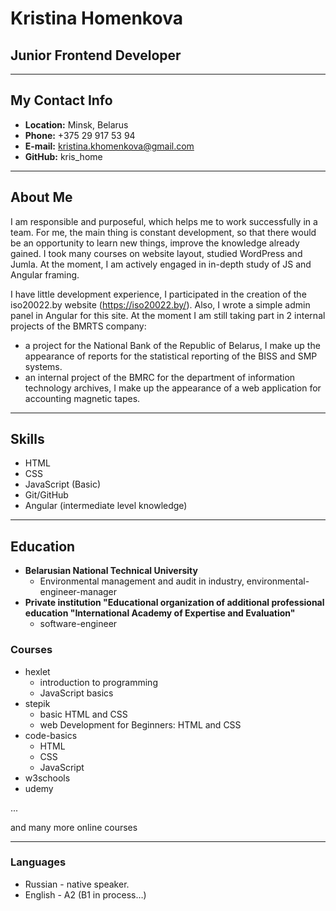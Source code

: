 # Kristina Homenkova
## Junior Frontend Developer
*** 
## My Contact Info
* **Location:** Minsk, Belarus
* **Phone:** +375 29 917 53 94
* **E-mail:** kristina.khomenkova@gmail.com
* **GitHub:** kris_home
*** 
## About Me
I am responsible and purposeful, which helps me to work successfully in a team. For me, the main thing is constant development, so that there would be an opportunity to learn new things, improve the knowledge already gained.
I took many courses on website layout, studied WordPress and Jumla.
At the moment, I am actively engaged in in-depth study of JS and Angular framing.

I have little development experience, I participated in the creation of the iso20022.by website (https://iso20022.by/).
Also, I wrote a simple admin panel in Angular for this site.
At the moment I am still taking part in 2 internal projects of the BMRTS company:
- a project for the National Bank of the Republic of Belarus, I make up the appearance of reports for the statistical reporting of the BISS and SMP systems.
- an internal project of the BMRC for the department of information technology archives, I make up the appearance of a web application for accounting magnetic tapes.
*** 
## Skills
* HTML
* CSS
* JavaScript (Basic)
* Git/GitHub
* Angular (intermediate level knowledge) 
*** 
## Education
* **Belarusian National Technical University**
   + Environmental management and audit  in industry, environmental-engineer-manager
* **Private institution "Educational organization of additional professional education "International Academy of Expertise and Evaluation"**
   + software-engineer
### Courses
* hexlet
    + introduction to programming
    + JavaScript basics
* stepik
    + basic HTML and CSS
    + web Development for Beginners: HTML and CSS
* code-basics
    + HTML
    + CSS
    + JavaScript
* w3schools
* udemy

...

and many more online courses
*** 
### Languages
* Russian - native speaker.
* English - A2 (B1 in process…)